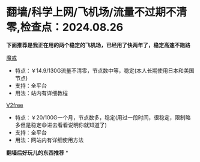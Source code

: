 # 翻墙/科学上网/飞机场/流量不过期不清零,检查点：2024.08.26
**下面推荐是我正在用的两个稳定的飞机场，已经用了快两年了，稳定高速不跑路**

 [魔戒](https://mojie.host/register?aff=1pWspTHg#tt)
* 特点：￥14.9/130G流量不清零，节点数中等，稳定(本人长期使用日本和美国节点)
* 支持：全平台 
* 用法：站内有详细教程

 [V2free](https://w1.v2free.cc/auth/register?code=QKu7#tt) 
* 特点：￥20/100G一个月，节点数多，稳定(用过一段时间，很稳定，限制略多但是稳定😄进去看看说明你就知道了) 
* 支持：全平台 
* 用法：网站内有详细使用方法

**翻墙后好玩儿的东西推荐**
*
 
 
